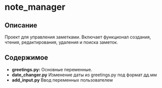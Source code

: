 # note_manager
## Описание

Проект для управления заметками. Включает функционал создания, чтения, редактирования, удаления и поиска заметок.

## Содержимое

- **greetings.py:** Основные переменные.
- **date_changer.py** Изменение даты из greetings.py под формат дд.мм
- **add_input.py** Ввод переменных пользователем
